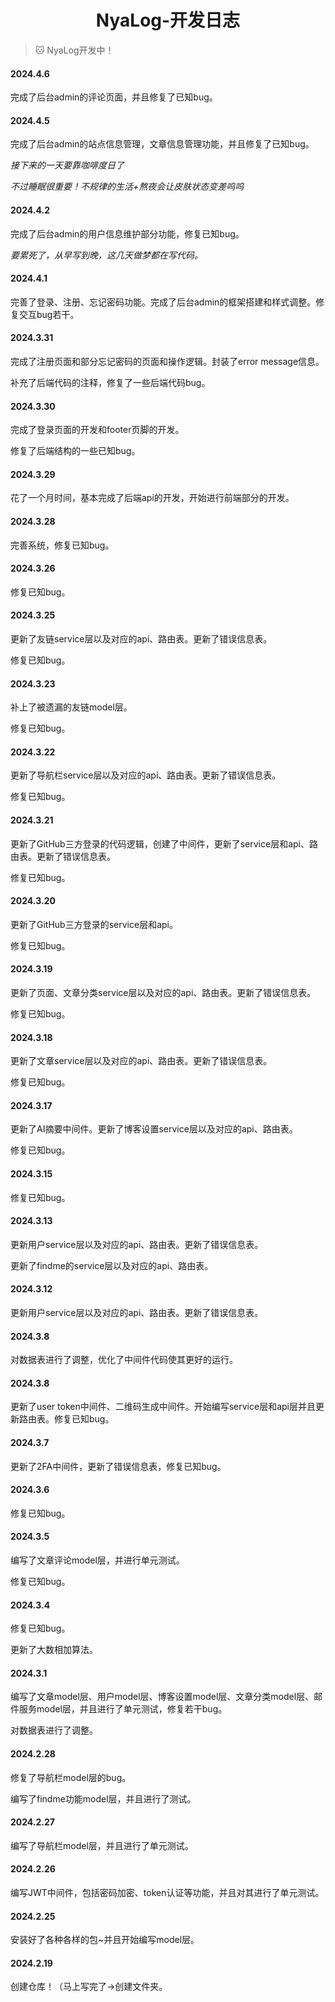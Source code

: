 <h1 align="center">NyaLog-开发日志</h1>

> 🐱 NyaLog开发中！

#### 2024.4.6

完成了后台admin的评论页面，并且修复了已知bug。

#### 2024.4.5

完成了后台admin的站点信息管理，文章信息管理功能，并且修复了已知bug。

*接下来的一天要靠咖啡度日了*

*不过睡眠很重要！不规律的生活+熬夜会让皮肤状态变差呜呜*

#### 2024.4.2

完成了后台admin的用户信息维护部分功能，修复已知bug。

*要累死了，从早写到晚，这几天做梦都在写代码。*

#### 2024.4.1

完善了登录、注册、忘记密码功能。完成了后台admin的框架搭建和样式调整。修复交互bug若干。

#### 2024.3.31

完成了注册页面和部分忘记密码的页面和操作逻辑。封装了error message信息。

补充了后端代码的注释，修复了一些后端代码bug。

#### 2024.3.30

完成了登录页面的开发和footer页脚的开发。

修复了后端结构的一些已知bug。

#### 2024.3.29

花了一个月时间，基本完成了后端api的开发，开始进行前端部分的开发。

#### 2024.3.28

完善系统，修复已知bug。

#### 2024.3.26

修复已知bug。

#### 2024.3.25

更新了友链service层以及对应的api、路由表。更新了错误信息表。

修复已知bug。

#### 2024.3.23

补上了被遗漏的友链model层。

修复已知bug。

#### 2024.3.22

更新了导航栏service层以及对应的api、路由表。更新了错误信息表。

修复已知bug。

#### 2024.3.21

更新了GitHub三方登录的代码逻辑，创建了中间件，更新了service层和api、路由表。更新了错误信息表。

修复已知bug。

#### 2024.3.20

更新了GitHub三方登录的service层和api。

修复已知bug。

#### 2024.3.19

更新了页面、文章分类service层以及对应的api、路由表。更新了错误信息表。

修复已知bug。

#### 2024.3.18

更新了文章service层以及对应的api、路由表。更新了错误信息表。

修复已知bug。

#### 2024.3.17

更新了AI摘要中间件。更新了博客设置service层以及对应的api、路由表。

修复已知bug。

#### 2024.3.15

修复已知bug。

#### 2024.3.13

更新用户service层以及对应的api、路由表。更新了错误信息表。

更新了findme的service层以及对应的api、路由表。

#### 2024.3.12

更新用户service层以及对应的api、路由表。更新了错误信息表。

#### 2024.3.8

对数据表进行了调整，优化了中间件代码使其更好的运行。

#### 2024.3.8

更新了user token中间件、二维码生成中间件。开始编写service层和api层并且更新路由表。修复已知bug。

#### 2024.3.7

更新了2FA中间件，更新了错误信息表，修复已知bug。

#### 2024.3.6

修复已知bug。

#### 2024.3.5

编写了文章评论model层，并进行单元测试。

修复已知bug。

#### 2024.3.4

修复已知bug。

更新了大数相加算法。

#### 2024.3.1

编写了文章model层、用户model层、博客设置model层、文章分类model层、邮件服务model层，并且进行了单元测试，修复若干bug。

对数据表进行了调整。

#### 2024.2.28

修复了导航栏model层的bug。

编写了findme功能model层，并且进行了测试。

#### 2024.2.27

编写了导航栏model层，并且进行了单元测试。

#### 2024.2.26

编写JWT中间件，包括密码加密、token认证等功能，并且对其进行了单元测试。

#### 2024.2.25

安装好了各种各样的包~并且开始编写model层。

#### 2024.2.19

创建仓库！（马上写完了->创建文件夹。